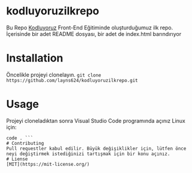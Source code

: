 # kodluyoruzilkrepo
Bu Repo [Kodluyoruz](https://www.kodluyoruz.org/) Front-End Eğitiminde oluşturduğumuz ilk repo. İçerisinde bir adet 
README dosyası, bir adet de index.html barındırıyor
# Installation
Öncelikle projeyi clonelayın.
``` git clone https://github.com/layns624/kodluyoruzilkrepo.git  ```
# Usage
Projeyi cloneladıktan sonra Visual Studio Code programında açınız
Linux için:
``` cd kodluyoruzilkrepo 
code . ```
# Contributing
Pull requestler kabul edilir. Büyük değişiklikler için, lütfen önce neyi değiştirmek istediğinizi tartışmak için bir konu açınız.
# Liense
[MIT](https://mit-license.org/)
